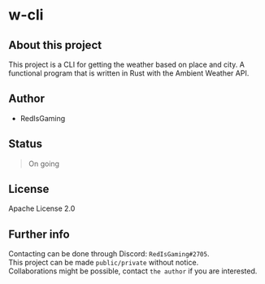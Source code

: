 # w-cli
## About this project
This project is a CLI for getting the weather based on place and city. A functional program that is written in Rust with the Ambient Weather API.

## Author
- RedIsGaming

## Status
> On going

## License
Apache License 2.0

## Further info
Contacting can be done through Discord: `RedIsGaming#2705`.<br/>
This project can be made `public/private` without notice.<br/>
Collaborations might be possible, contact `the author` if you are interested.